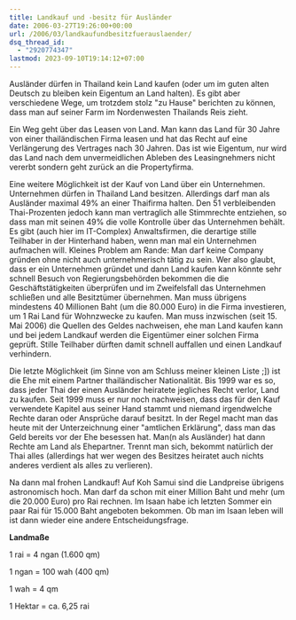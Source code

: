 ```yaml
---
title: Landkauf und -besitz für Ausländer
date: 2006-03-27T19:26:00+00:00
url: /2006/03/landkaufundbesitzfuerauslaender/
dsq_thread_id:
  - "2920774347"
lastmod: 2023-09-10T19:14:12+07:00
---
```

Ausländer dürfen in Thailand kein Land kaufen (oder um im guten alten Deutsch zu bleiben kein Eigentum an Land halten). Es gibt aber verschiedene Wege, um trotzdem stolz "zu Hause" berichten zu können, dass man auf seiner Farm im Nordenwesten Thailands Reis zieht.

Ein Weg geht über das Leasen von Land. Man kann das Land für 30 Jahre von einer thailändischen Firma leasen und hat das Recht auf eine Verlängerung des Vertrages nach 30 Jahren. Das ist wie Eigentum, nur wird das Land nach dem unvermeidlichen Ableben des Leasingnehmers nicht vererbt sondern geht zurück an die Propertyfirma.

Eine weitere Möglichkeit ist der Kauf von Land über ein Unternehmen. Unternehmen dürfen in Thailand Land besitzen. Allerdings darf man als Ausländer maximal 49% an einer Thaifirma halten. Den 51 verbleibenden Thai-Prozenten jedoch kann man vertraglich alle Stimmrechte entziehen, so dass man mit seinen 49% die volle Kontrolle über das Unternehmen behält. Es gibt (auch hier im IT-Complex) Anwaltsfirmen, die derartige stille Teilhaber in der Hinterhand haben, wenn man mal ein Unternehmen aufmachen will. Kleines Problem am Rande: Man darf keine Company gründen ohne nicht auch unternehmerisch tätig zu sein. Wer also glaubt, dass er ein Unternehmen gründet und dann Land kaufen kann könnte sehr schnell Besuch von Regierungsbehörden bekommen die die Geschäftstätigkeiten überprüfen und im Zweifelsfall das Unternehmen schließen und alle Besitztümer übernehmen. Man muss übrigens mindestens 40 Millionen Baht (um die 80.000 Euro) in die Firma investieren, um 1 Rai Land für Wohnzwecke zu kaufen. Man muss inzwischen (seit 15. Mai 2006) die Quellen des Geldes nachweisen, ehe man Land kaufen kann und bei jedem Landkauf werden die Eigentümer einer solchen Firma geprüft. Stille Teilhaber dürften damit schnell auffallen und einen Landkauf verhindern.

Die letzte Möglichkeit (im Sinne von am Schluss meiner kleinen Liste ;]) ist die Ehe mit einem Partner thailändischer Nationalität. Bis 1999 war es so, dass jeder Thai der einen Ausländer heiratete jegliches Recht verlor, Land zu kaufen. Seit 1999 muss er nur noch nachweisen, dass das für den Kauf verwendete Kapitel aus seiner Hand stammt und niemand irgendwelche Rechte daran oder Ansprüche darauf besitzt. In der Regel macht man das heute mit der Unterzeichnung einer "amtlichen Erklärung", dass man das Geld bereits vor der Ehe besessen hat. Man(n als Ausländer) hat dann Rechte am Land als Ehepartner. Trennt man sich, bekommt natürlich der Thai alles (allerdings hat wer wegen des Besitzes heiratet auch nichts anderes verdient als alles zu verlieren).

Na dann mal frohen Landkauf! Auf Koh Samui sind die Landpreise übrigens astronomisch hoch. Man darf da schon mit einer Million Baht und mehr (um die 20.000 Euro) pro Rai rechnen. Im Isaan habe ich letzten Sommer ein paar Rai für 15.000 Baht angeboten bekommen. Ob man im Isaan leben will ist dann wieder eine andere Entscheidungsfrage.

**Landmaße**

1 rai = 4 ngan (1.600 qm)

1 ngan = 100 wah (400 qm)

1 wah = 4 qm

1 Hektar = ca. 6,25 rai
